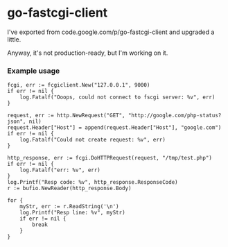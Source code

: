 # go-fastcgi-client
I've exported from code.google.com/p/go-fastcgi-client and upgraded a little.

Anyway, it's not production-ready, but I'm working on it.

### Example usage ###
    fcgi, err := fcgiclient.New("127.0.0.1", 9000)
    if err != nil {
        log.Fatalf("Ooops, could not connect to fscgi server: %v", err)
    }   

    request, err := http.NewRequest("GET", "http://google.com/php-status?json", nil)
    request.Header["Host"] = append(request.Header["Host"], "google.com")
    if err != nil {
        log.Fatalf("Could not create request: %v", err)
    }   

    http_response, err := fcgi.DoHTTPRequest(request, "/tmp/test.php")
    if err != nil {
        log.Fatalf("err: %v", err)
    }   
    log.Printf("Resp code: %v", http_response.ResponseCode)
    r := bufio.NewReader(http_response.Body)

    for {
        myStr, err := r.ReadString('\n')
        log.Printf("Resp line: %v", myStr)
        if err != nil {
            break
        }
    }


